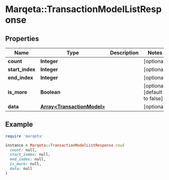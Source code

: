 # Marqeta::TransactionModelListResponse

## Properties

| Name | Type | Description | Notes |
| ---- | ---- | ----------- | ----- |
| **count** | **Integer** |  | [optional] |
| **start_index** | **Integer** |  | [optional] |
| **end_index** | **Integer** |  | [optional] |
| **is_more** | **Boolean** |  | [optional][default to false] |
| **data** | [**Array&lt;TransactionModel&gt;**](TransactionModel.md) |  | [optional] |

## Example

```ruby
require 'marqeta'

instance = Marqeta::TransactionModelListResponse.new(
  count: null,
  start_index: null,
  end_index: null,
  is_more: null,
  data: null
)
```


